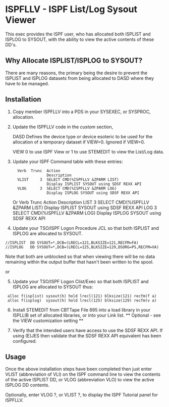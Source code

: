# ISPFLLV - ISPF List/Log Sysout Viewer

This exec provides the ISPF user, who has allocated both ISPLIST and ISPLOG
to SYSOUT, with the ability to view the active contents of these DD's.

Why Allocate ISPLIST/ISPLOG to SYSOUT?
--------------------------------------

There are many reasons, the primary being the desire to prevent the
ISPLIST and ISPLOG datasets from being allocated to DASD where they have
to be managed.


Installation
------------

 1. Copy member ISPFLLV into a PDS in your SYSEXEC, or SYSPROC, allocation.

 2. Update the ISPFLLV code in the *custom* section,

    DASD     Defines the device type or device esoteric to be used
             for the allocation of a temporary dataset if VIEW=0.
             Ignored if VIEW=0.

    VIEW     0 to use ISPF View or 1 to use STEMEDIT to view the
             List/Log data.


 3. Update your ISPF Command table with these entries:

          Verb  Trunc  Action
                       Description
          VLIST     3  SELECT CMD(%ISPFLLV &ZPARM LIST)
                       Display ISPLIST SYSOUT using SDSF REXX API
          VLOG      3  SELECT CMD(%ISPFLLV &ZPARM LOG)
                       Display ISPLOG SYSOUT using SDSF REXX API
    Or
          Verb  Trunc  Action
                       Description
          LIST      3  SELECT CMD(%ISPFLLV &ZPARM LIST)
                       Display ISPLIST SYSOUT using SDSF REXX API
          LOG       3  SELECT CMD(%ISPFLLV &ZPARM LOG)
                       Display ISPLOG SYSOUT using SDSF REXX API

 4. Update your TSO/ISPF Logon Procedure JCL so that both ISPLIST and ISPLOG
    are allocated to SYSOUT.

   ```
   //ISPLIST  DD SYSOUT=*,DCB=(LRECL=121,BLKSIZE=121,RECFM=FA)
   //ISPLOG   DD SYSOUT=*,DCB=(LRECL=125,BLKSIZE=129,DSORG=PS,RECFM=VA)
   ```

   Note that both are unblocked so that when viewing there will be no
data remaining within the output buffer that hasn't been written to
the spool.

or

 5. Update your TSO/ISPF Logon Clist/Exec so that both ISPLIST and ISPLOG
    are allocated to SYSOUT thus:

   ```
    alloc f(isplist) sysout(h) hold lrecl(121) blksize(121) recfm(f a)
    alloc f(isplog)  sysout(h) hold lrecl(125) blksize(129) recfm(v a)
   ```

 6. Install STEMEDIT from CBTTape File 895 into a load library in your
    ISPLLIB set of allocated libraries, or into your Link list.
    ** Optional - see the VIEW customization setting **

 7. Verify that the intended users have access to use the SDSF REXX API.
    If using (E)JES then validate that the SDSF REXX API equivalent has
    been configured.

Usage
-----

Once the above installation steps have been completed then just enter
VLIST (abbreviation of VLI) on the ISPF command line to view the contents
of the active ISPLIST DD, or VLOG (abbreviation VLO) to view the active
ISPLOG DD contents.

Optionally, enter VLOG ?, or VLIST ?, to display the ISPF Tutorial panel
for ISPFLLV.
